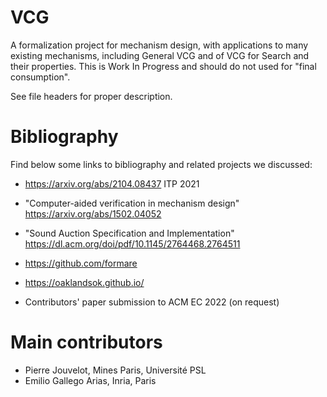 # VCG

A formalization project for mechanism design, with applications to many existing mechanisms, including General VCG and of VCG for Search and their properties. This is Work In Progress and should do not used for "final consumption".

See file headers for proper description.

# Bibliography

Find below some links to bibliography and related projects we discussed:

- https://arxiv.org/abs/2104.08437
  ITP 2021

- "Computer-aided verification in mechanism design"
  https://arxiv.org/abs/1502.04052

- "Sound Auction Specification and Implementation"
  https://dl.acm.org/doi/pdf/10.1145/2764468.2764511

- https://github.com/formare

- https://oaklandsok.github.io/

- Contributors' paper submission to ACM EC 2022 (on request)

# Main contributors

- Pierre Jouvelot, Mines Paris, Université PSL
- Emilio Gallego Arias, Inria, Paris
